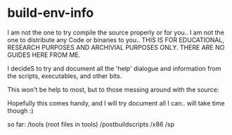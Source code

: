 # build-env-info
I am not the one to try compile the source properly or for you..
I am not the one to distribute any Code or binaries to you..
THIS IS FOR EDUCATIONAL, RESEARCH PURPOSES AND ARCHIVIAL PURPOSES ONLY.
THERE ARE NO GUIDES HERE FROM ME.

I decideS to try and document all the 'help' dialogue
and information from the scripts, executables, and other bits.

This won't be help to most, but to those messing around with the source:

Hopefully this comes handy, and I will try document all I can.. 
will take time though :)

so far: 
        /tools (root files in tools)
              /postbuildscripts
              /x86
			  /sp

